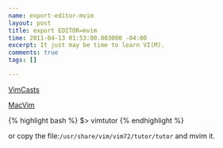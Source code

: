 ```yaml
--- 
name: export-editor-mvim
layout: post
title: export EDITOR=mvim
time: 2011-04-13 01:53:00.003000 -04:00
excerpt: It just may be time to learn VI(M).
comments: true
tags: []

---
```


[VimCasts](http://vimcasts.org/about)

[MacVim](http://code.google.com/p/macvim/)


{% highlight bash %}
$> vimtutor
{% endhighlight %}

or copy the file:`/usr/share/vim/vim72/tutor/tutor` and mvim it.

